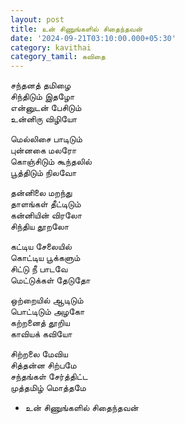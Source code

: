 ```yaml
---
layout: post
title: உன் சிணுங்களில் சிதைந்தவன்
date: '2024-09-21T03:10:00.000+05:30'
category: kavithai
category_tamil: கவிதை
---
```

  
சந்தனத் தமிழை  
சிந்திடும் இதழோ  
என்னுடன் பேசிடும்  
உன்னிரு விழியோ  
  
மெல்லிசை பாடிடும்  
புன்னகை மலரோ  
கொஞ்சிடும் கூந்தலில்  
பூத்திடும் நிலவோ  
  
தன்னிலை மறந்து  
தாளங்கள் தீட்டிடும்  
கன்னியின் விரலோ  
சிந்திய தூறலோ  
  
கட்டிய சேலையில்  
கொட்டிய பூக்களும்  
சிட்டு நீ பாடவே  
மெட்டுக்கள் தேடுதோ  
  
ஒற்றையில் ஆடிடும்  
பொட்டிடும் அழகோ  
கற்றனைத் தூறிய  
காவியக் கவியோ  
  
சிற்றலை மேவிய  
சித்தன்ன சிற்பமே  
சந்தங்கள் சேர்த்திட்ட  
முத்தமிழ் மொத்தமே  
  
- உன் சிணுங்களில் சிதைந்தவன்  
  
